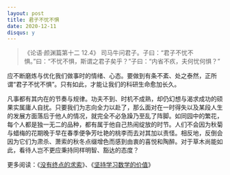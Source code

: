 ```yaml
---
layout: post
title: 君子不忧不惧
date: 2020-12-11
disqus: y
---
```


> 《论语·颜渊篇第十二 12.4》 司马牛问君子。子曰：“君子不忧不惧。”曰：“不忧不惧，斯谓之君子矣乎？”子曰：“内省不疚，夫何忧何惧？”

应不断磨炼与优化我们做事时的情绪、心态。要做到有条不紊、处之泰然，正所谓“君子不忧不惧”。只有如此，才能让我们的科研生命愈加长久。

凡事都有其内在的节奏与规律。功夫不到、时机不成熟，却仍幻想与渴求成功的硕果实属庸人自扰。只要我们为志向全力以赴了，那么面对在一时得失以及某段人生的发展方面落后于他人的情况，就完全不必急躁乃至乱了阵脚。如同园中的繁花，每个人都是独一无二的品种，都有属于他自己热闹绽放的时节。人们不会因为秋菊与蜡梅的花期晚于早在春季便争芳吐艳的桃李而去对其加以责怪。相反地，反倒会因为它们为肃杀、萧索的秋冬点缀增色而感到由衷的喜悦和陶醉。对于草木尚能如此，看待人岂不更应秉持同样明智、豁达的态度？

更多阅读：《[没有终点的求索](https://www.douban.com/note/596478897/)》、《[坚持学习数学的价值](https://www.douban.com/note/582825707/)》
